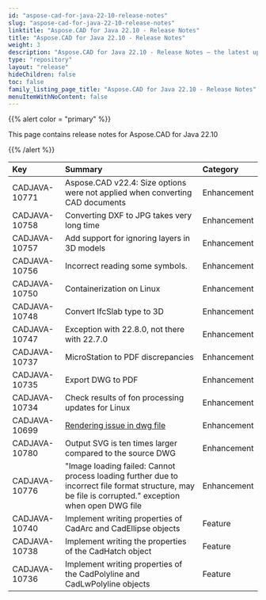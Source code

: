 ```yaml
---
id: "aspose-cad-for-java-22-10-release-notes"
slug: "aspose-cad-for-java-22-10-release-notes"
linktitle: "Aspose.CAD for Java 22.10 - Release Notes"
title: "Aspose.CAD for Java 22.10 - Release Notes"
weight: 3
description: "Aspose.CAD for Java 22.10 - Release Notes – the latest updates and fixes."
type: "repository"
layout: "release"
hideChildren: false
toc: false
family_listing_page_title: "Aspose.CAD for Java 22.10 - Release Notes"
menuItemWithNoContent: false
---
```


{{% alert color = "primary" %}}

This page contains release notes for Aspose.CAD for Java 22.10

{{% /alert %}}


|**Key**|**Summary**|**Category**|
| :- | :- | :- |
| CADJAVA-10771 | Aspose.CAD v22.4: Size options were not applied when converting CAD documents | Enhancement |
| CADJAVA-10758 | Converting DXF to JPG takes very long time | Enhancement |
| CADJAVA-10757 | Add support for ignoring layers in 3D models | Enhancement |
| CADJAVA-10756 | Incorrect reading some symbols. | Enhancement |
| CADJAVA-10750 | Containerization on Linux | Enhancement |
| CADJAVA-10748 | Convert IfcSlab type to 3D | Enhancement |
| CADJAVA-10747 | Exception with 22.8.0, not there with 22.7.0 | Enhancement |
| CADJAVA-10737 | MicroStation to PDF discrepancies | Enhancement |
| CADJAVA-10735 | Export DWG to PDF | Enhancement |
| CADJAVA-10734 | Check results of fon processing updates for Linux | Enhancement |
| CADJAVA-10699 | [Rendering issue in dwg file](https://forum.aspose.com/t/rendering-issue-in-dwg-file/252421) | Enhancement |
| CADJAVA-10780 | Output SVG is ten times larger compared to the source DWG | Enhancement |
| CADJAVA-10776 | "Image loading failed: Cannot process loading further due to incorrect file format structure, may be file is corrupted." exception when open DWG file | Enhancement |
| CADJAVA-10740 | Implement writing properties of CadArc and CadEllipse objects | Feature |
| CADJAVA-10738 | Implement writing the properties of the CadHatch object | Feature |
| CADJAVA-10736 | Implement writing properties of the CadPolyline and CadLwPolyline objects | Feature |
